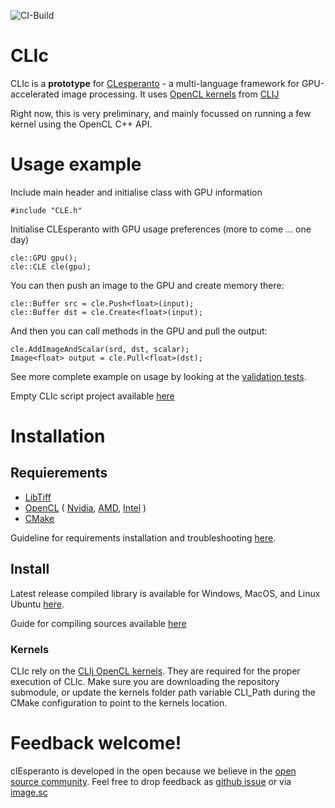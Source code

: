 ![CI-Build](https://github.com/clEsperanto/CLIc_prototype/workflows/CI-Build/badge.svg)
# CLIc

CLIc is a **prototype** for [CLesperanto](https://github.com/clEsperanto) - a multi-language framework for GPU-accelerated image processing. It uses [OpenCL kernels](https://github.com/clEsperanto/clij-opencl-kernels/tree/development/src/main/java/net/haesleinhuepf/clij/kernels) from [CLIJ](https://clij.github.io/)

Right now, this is very preliminary, and mainly focussed on running a few kernel using the OpenCL C++ API.

# Usage example

Include main header and initialise class with GPU information
```
#include "CLE.h"  
```
Initialise CLEsperanto with GPU usage preferences (more to come ... one day)
```
cle::GPU gpu();     
cle::CLE cle(gpu);
```
You can then push an image to the GPU and create memory there:
```
cle::Buffer src = cle.Push<float>(input);
cle::Buffer dst = cle.Create<float>(input);
```
And then you can call methods in the GPU and pull the output:
```
cle.AddImageAndScalar(srd, dst, scalar);  
Image<float> output = cle.Pull<float>(dst); 
```
See more complete example on usage by looking at the [validation tests](https://github.com/clEsperanto/CLIc_prototype/tree/master/test).

Empty CLIc script project available [here](https://github.com/StRigaud/CLIc_project_template)

# Installation

## Requierements

- [LibTiff](http://www.simplesystems.org/libtiff/)
- [OpenCL](https://www.khronos.org/opencl/) 
(
    [Nvidia](https://developer.nvidia.com/cuda-downloads), 
    [AMD](https://github.com/GPUOpen-LibrariesAndSDKs/OCL-SDK/releases), 
    [Intel](https://software.intel.com/content/www/us/en/develop/tools/opencl-sdk.html)
)
- [CMake](https://cmake.org/)

Guideline for requirements installation and troubleshooting [here](./docs/clic_prerequish_install.md).

## Install

Latest release compiled library is available for Windows, MacOS, and Linux Ubuntu [here](https://github.com/clEsperanto/CLIc_prototype/releases/tag/0.1).  

Guide for compiling sources available [here](./docs/clic_compile_guide.md)

### Kernels
CLIc rely on the [CLIj OpenCL kernels](https://github.com/clEsperanto/clij-opencl-kernels). They are required for the proper execution of CLIc. Make sure you are downloading the repository submodule, or update the kernels folder path variable CLI_Path during the CMake configuration to point to the kernels location.

# Feedback welcome!
clEsperanto is developed in the open because we believe in the [open source community](https://clij.github.io/clij2-docs/community_guidelines). Feel free to drop feedback as [github issue](https://github.com/clEsperanto/CLIc_prototype/issues) or via [image.sc](https://image.sc)
